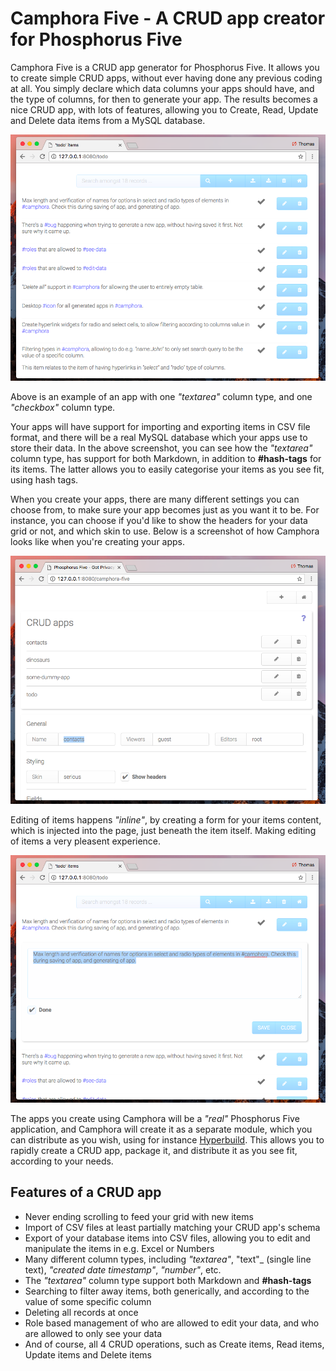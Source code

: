 
# Camphora Five - A CRUD app creator for Phosphorus Five

Camphora Five is a CRUD app generator for Phosphorus Five. It allows you to create simple CRUD apps, without
ever having done any previous coding at all. You simply declare which data columns your apps should have,
and the type of columns, for then to generate your app. The results becomes a nice CRUD app, with lots of
features, allowing you to Create, Read, Update and Delete data items from a MySQL database.

![alt screenshot](media/screenshots/screenshot-1.png)

Above is an example of an app with one _"textarea"_ column type, and one _"checkbox"_ column type.

Your apps will have support for importing and exporting items in CSV file format, and there will be a real
MySQL database which your apps use to store their data. In the above screenshot, you can see how the _"textarea"_
column type, has support for both Markdown, in addition to **#hash-tags** for its items. The latter allows
you to easily categorise your items as you see fit, using hash tags.

When you create your apps, there are many different settings you can choose from, to make sure your app becomes
just as you want it to be. For instance, you can choose if you'd like to show the headers for your data grid or not,
and which skin to use. Below is a screenshot of how Camphora looks like when you're creating your apps.

![alt screenshot](media/screenshots/screenshot-3.png)

Editing of items happens _"inline"_, by creating a form for your items content, which is injected into the page,
just beneath the item itself. Making editing of items a very pleasent experience.

![alt screenshot](media/screenshots/screenshot-2.png)

The apps you create using Camphora will be a _"real"_ Phosphorus Five application, and Camphora will create it as a separate
module, which you can distribute as you wish, using for instance [Hyperbuild](https://github.com/polterguy/hyperbuild). This allows
you to rapidly create a CRUD app, package it, and distribute it as you see fit, according to your needs.

## Features of a CRUD app

* Never ending scrolling to feed your grid with new items
* Import of CSV files at least partially matching your CRUD app's schema
* Export of your database items into CSV files, allowing you to edit and manipulate the items in e.g. Excel or Numbers
* Many different column types, including _"textarea"_, "text"_ (single line text), _"created date timestamp"_, _"number"_, etc.
* The _"textarea"_ column type support both Markdown and __#hash-tags__
* Searching to filter away items, both generically, and according to the value of some specific column
* Deleting all records at once
* Role based management of who are allowed to edit your data, and who are allowed to only see your data
* And of course, all 4 CRUD operations, such as Create items, Read items, Update items and Delete items



